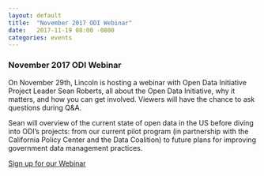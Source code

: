```yaml
---
layout: default
title:  "November 2017 ODI Webinar"
date:   2017-11-19 08:00 -0800
categories: events
---
```

### November 2017 ODI Webinar
On November 29th, Lincoln is hosting a webinar with Open Data Initiative Project Leader Sean Roberts, all about the Open Data Initiative, why it matters, and how you can get involved. Viewers will have the chance to ask questions during Q&A. 

Sean will overview of the current state of open data in the US before diving into ODI’s projects: from our current pilot program (in partnership with the California Policy Center and the Data Coalition) to future plans for improving government data management practices.

[Sign up for our Webinar](https://joinlincoln.us7.list-manage.com/track/click?u=37b038d35f4e6f93a44f0c907&id=c73c1ae27c&e=bd4756a2b2)
